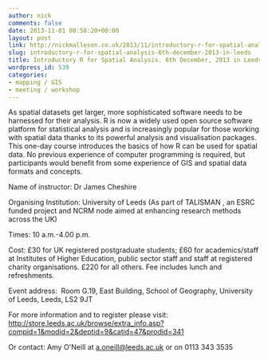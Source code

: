 ```yaml
---
author: nick
comments: false
date: 2013-11-01 08:58:20+00:00
layout: post
link: http://nickmalleson.co.uk/2013/11/introductory-r-for-spatial-analysis-6th-december-2013-in-leeds/
slug: introductory-r-for-spatial-analysis-6th-december-2013-in-leeds
title: Introductory R for Spatial Analysis. 6th December, 2013 in Leeds
wordpress_id: 539
categories:
- mapping / GIS
- meeting / workshop
---
```


As spatial datasets get larger, more sophisticated software needs to be harnessed for their analysis. R is now a widely used open source software platform for statistical analysis and is increasingly popular for those working with spatial data thanks to its powerful analysis and visualisation packages.  This one-day course introduces the basics of how R can be used for spatial data. No previous experience of computer programming is required, but participants would benefit from some experience of GIS and spatial data formats and concepts.

Name of instructor: Dr James Cheshire

Organising Institution: University of Leeds (As part of TALISMAN , an ESRC funded project and NCRM node aimed at enhancing research methods across the UK)

Times: 10 a.m.-4.00 p.m.

Cost: £30 for UK registered postgraduate students; £60 for academics/staff at Institutes of Higher Education, public sector staff and staff at registered charity organisations. £220 for all others. Fee includes lunch and refreshments.

Event address:  Room G.19, East Building, School of Geography, University of Leeds, Leeds, LS2 9JT

For more information and to register please visit: http://store.leeds.ac.uk/browse/extra_info.asp?compid=1&modid=2&deptid=9&catid=47&prodid=341

Or contact: Amy O'Neill at a.oneill@leeds.ac.uk or on 0113 343 3535
